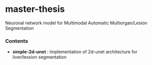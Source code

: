# master-thesis

Neuronal network model for Multimodal Automatic Multiorgan/Lesion Segmentation

### Contents

- __simple-2d-unet__ : Implementation of 2d-unet architecture for liver/lession segmentation
